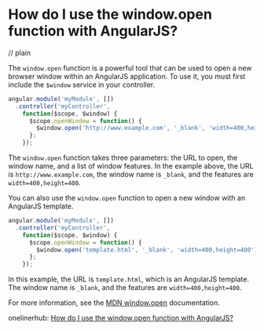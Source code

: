 # How do I use the window.open function with AngularJS?
// plain

The `window.open` function is a powerful tool that can be used to open a new browser window within an AngularJS application. To use it, you must first include the `$window` service in your controller.

```js
angular.module('myModule', [])
  .controller('myController',
    function($scope, $window) {
      $scope.openWindow = function() {
        $window.open('http://www.example.com', '_blank', 'width=400,height=400');
      };
    });
```

The `window.open` function takes three parameters: the URL to open, the window name, and a list of window features. In the example above, the URL is `http://www.example.com`, the window name is `_blank`, and the features are `width=400,height=400`.

You can also use the `window.open` function to open a new window with an AngularJS template.

```js
angular.module('myModule', [])
  .controller('myController',
    function($scope, $window) {
      $scope.openWindow = function() {
        $window.open('template.html', '_blank', 'width=400,height=400');
      };
    });
```

In this example, the URL is `template.html`, which is an AngularJS template. The window name is `_blank`, and the features are `width=400,height=400`.

For more information, see the [MDN window.open](https://developer.mozilla.org/en-US/docs/Web/API/Window/open) documentation.

onelinerhub: [How do I use the window.open function with AngularJS?](https://onelinerhub.com/angularjs/how-do-i-use-the-window-open-function-with-angularjs)